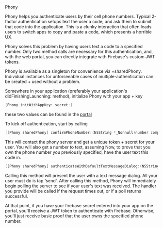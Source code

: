 Phony

Phony helps you authenticate users by their cell phone numbers. Typical 2-factor authentication setups text the user a code,
and ask them to submit that code into the application. This is a clunky interaction that often leads users to switch apps to copy and paste a code,
which presents a horrible UX.

Phony solves this problem by having users text a code to a specified number. Only two method calls are necessary for this authentication,
and, with the web portal, you can directly integrate with Firebase's custom JWT tokens. 

Phony is available as a singleton for convenience via +sharedPhony. Individual instances for unforseeable cases of multiple-authentication can be created + used without a problem.

Somewhere in your application (preferably your application's didFinishingLaunching: method), initialize Phony with your app + key
```objective-c
[Phony initWithAppKey: secret:]
```
these two values can be found in the [portal](https://push.justinbrower.com)

To kick off authentication, start by calling
```objective-c
[[Phony sharedPhony] confirmPhoneNumber:(NSString *_Nonnull)number completion:(void (^ _Nullable)(NSString * _Nullable replyTo, NSString * _Nullable content, NSError * _Nullable error))handler];
```

This will contact the phony server and get a unique token + secret for your user. You will also get a number to text, assuming
Now, to prove that you own the phone number you previously specified, have the user text this code in.

```objective-c
[[Phony sharedPhony] authenticateWithDefaultTextMessageDialog:(NSString * _Nonnull)replyTo content:(NSString * _Nonnull)content handler:(void (^ _Nullable)(BOOL authenticated, NSString * _Nullable firebase))authHandler];
```

Calling this method will present the user with a text message dialog. All your user must do is tap 'send'.
After calling this method, Phony will immediately begin polling the server to see if your user's text was received. The handler
you provide will be called if the request times out, or if a poll returns successful. 

At that point, if you have your firebase secret entered into your app on the portal, you'll receive a JWT token to authenticate with firebase.
Otherwise, you'll just receive basic proof that the user owns the specified phone number.
